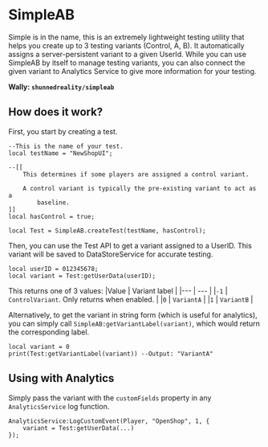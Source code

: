 # SimpleAB
Simple is in the name, this is an extremely lightweight testing utility that helps you create up to 3 testing variants (Control, A, B). It automatically assigns a server-persistent variant to a given UserId. While you can use SimpleAB by itself to manage testing variants, you can also connect the given variant to Analytics Service to give more information for your testing.

**Wally: `shunnedreality/simpleab`**

## How does it work?
First, you start by creating a test.
```
--This is the name of your test.
local testName = "NewShopUI";

--[[
    This determines if some players are assigned a control variant.

    A control variant is typically the pre-existing variant to act as a
        baseline.
]]
local hasControl = true;

local Test = SimpleAB.createTest(testName, hasControl);
```

Then, you can use the Test API to get a variant assigned to a UserID.
This variant will be saved to DataStoreService for accurate testing.
```
local userID = 012345678;
local variant = Test:getUserData(userID);
```
This returns one of 3 values:
|Value | Variant label | 
|--- | --- |
|`-1` | `ControlVariant`. Only returns when enabled. |
|`0` | `VariantA` |
|`1` | `VariantB` |

Alternatively, to get the variant in string form (which is useful for analytics), you can simply call `SimpleAB:getVariantLabel(variant)`, which would return the corresponding label.

```
local variant = 0
print(Test:getVariantLabel(variant)) --Output: "VariantA"
```

## Using with Analytics
Simply pass the variant with the `customFields` property in any `AnalyticsService` log function.
```
AnalyticsService:LogCustomEvent(Player, "OpenShop", 1, {
    variant = Test:getUserData(...)
});
```
